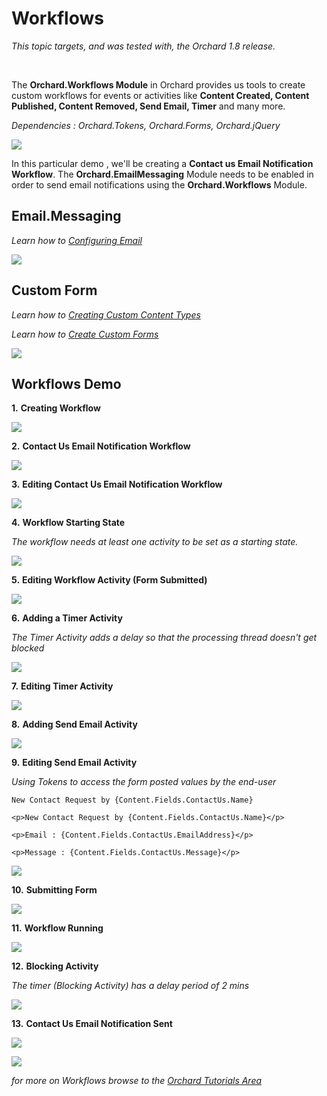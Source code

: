 Workflows
=========
*This topic targets, and was tested with, the Orchard 1.8 release.*

<br/>

The **Orchard.Workflows Module** in Orchard provides us tools to create custom workflows for events or activities like **Content Created, Content Published, Content Removed, Send Email, Timer** and many more.  

*Dependencies : Orchard.Tokens, Orchard.Forms, Orchard.jQuery*

![](/Upload/workflows/workflowsmodule.png)

In this particular demo , we'll be creating a **Contact us Email Notification Workflow**. The **Orchard.EmailMessaging** Module needs to be enabled in order to send email notifications using the **Orchard.Workflows** Module.

## Email.Messaging

*Learn how to [Configuring Email](Configuring-Email)*

![](/Upload/workflows/emailmodule.png)

## Custom Form

*Learn how to [Creating Custom Content Types](Creating-custom-content-types)*

*Learn how to [Create Custom Forms](Creating-Custom-Forms "Use Custom Form to create subscribe and contact us pages in Orchard")*

![](/Upload/workflows/contactform.png)

## Workflows Demo

**1.** **Creating Workflow**

![](/Upload/workflows/createnewworkflow.png)

**2.** **Contact Us Email Notification Workflow**

![](/Upload/workflows/contactnotification.png)

**3.** **Editing Contact Us Email Notification Workflow**

![](/Upload/workflows/workflowcreated.png)

**4.** **Workflow Starting State**

*The workflow needs at least one activity to be set as a starting state.*

![](/Upload/workflows/workflowstartingstate.png)

**5.** **Editing Workflow Activity (Form Submitted)**

![](/Upload/workflows/editingworkflowactivity.png)

**6.** **Adding a Timer Activity**

*The Timer Activity adds a delay so that the processing thread doesn't get blocked*

![](/Upload/workflows/addingtimer.png)

**7.** **Editing Timer Activity**

![](/Upload/workflows/editingtimer.png)

**8.** **Adding Send Email Activity**

![](/Upload/workflows/addingsendemail.png)

**9.** **Editing Send Email Activity**

*Using Tokens to access the form posted values by the end-user*

	New Contact Request by {Content.Fields.ContactUs.Name}

	<p>New Contact Request by {Content.Fields.ContactUs.Name}</p>

	<p>Email : {Content.Fields.ContactUs.EmailAddress}</p>

	<p>Message : {Content.Fields.ContactUs.Message}</p>

![](/Upload/workflows/editingsendemail.png)

**10.** **Submitting Form**

![](/Upload/workflows/submittingform.png)

**11.** **Workflow Running**

![](/Upload/workflows/workflowrunning.png)

**12.** **Blocking Activity**

*The timer (Blocking Activity) has a delay period of 2 mins*

![](/Upload/workflows/blockingactivity.png)

**13.** **Contact Us Email Notification Sent**

![](/Upload/workflows/emailsent.png)

![](/Upload/workflows/emailsent1.png)

*for more on Workflows browse to the [Orchard Tutorials Area](Orchard-TV)*
